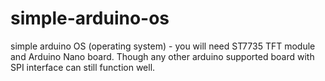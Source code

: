 # simple-arduino-os
simple arduino OS (operating system) - you will need ST7735 TFT module and Arduino Nano board. Though any other arduino supported board with SPI interface can still function well.
